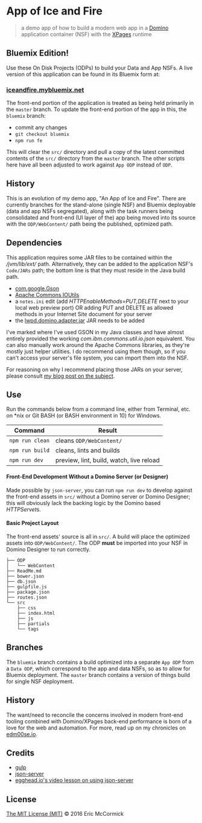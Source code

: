 # App of Ice and Fire

> a demo app of how to build a modern web app in a [Domino](http://www.ibm.com/software/products/en/ibmdomino) application container (NSF) with the [XPages](http://xpages.info/) runtime

## Bluemix Edition!
Use these On Disk Projects (ODPs) to build your Data and App NSFs. A live version of this application can be found in its Bluemix form at:
### [iceandfire.mybluemix.net](http://iceandfire.mybluemix.net/)

The front-end portion of the application is treated as being held primarily in the `master` branch. To update the front-end portion of the app in this, the `bluemix` branch:

- commit any changes
- `git checkout bluemix`
- `npm run fe`

This will clear the `src/` directory and pull a copy of the latest committed contents of the `src/` directory from the `master` branch. The other scripts here have all been adjusted to work against `App ODP` instead of `ODP`.

## History

This is an evolution of my demo app, "An App of Ice and Fire". There are currently branches for the stand-alone (single NSF) and Bluemix deployable (data and app NSFs segregated), along with the task runners being consolidated and front-end (UI layer of the) app being moved into its source with the `ODP/WebContent/` path being the published, optimized path.

## Dependencies

This application requires some JAR files to be contained within the _<Domino install>/jvm/lib/ext/_ path. Alternatively, they can be added to the application NSF's `Code/JARs` path; the bottom line is that they must reside in the Java build path.

* [com.google.Gson](https://code.google.com/p/google-gson/)
* [Apache Commons IOUtils](http://commons.apache.org/proper/commons-io/)
* a `notes.ini` edit (add _HTTPEnableMethods=PUT,DELETE_ next to your local web preview port) OR adding PUT and DELETE as allowed methods in your Internet Site document for your server
* the [lwpd.domino.adapter.jar](http://hasselba.ch/blog/?p=746) JAR needs to be added

I've marked where I've used GSON in my Java classes and have almost entirely provided the working _com.ibm.commons.util.io.json_ equivalent. You can also manually work around the Apache Commons libraries, as they're mostly just helper utilities. I do recommend using them though, so if you can't access your server's file system, you can import them into the NSF.

For reasoning on why I recommend placing those JARs on your server, please consult [my blog post on the subject](https://edm00se.io/xpages/a-quick-note-on-JARs).

## Use

Run the commands below from a command line, either from Terminal, etc. on *nix or Git BASH (or BASH environment in 10) for Windows.

| Command            | Result                                    |
| ------------------ | ----------------------------------------- |
| `npm run clean`    | cleans `ODP/WebContent/`                  |
| `npm run build`    | cleans, lints and builds                  |
| `npm run dev`      | preview, lint, build, watch, live reload  |


#### Front-End Development Without a Domino Server (or Designer)
Made possible by `json-server`, you can run `npm run dev` to develop against the front-end assets in `src/` without a Domino server or Domino Designer; this will obviously lack the backing logic by the Domino based *HTTPServet*s.

#### Basic Project Layout
The front-end assets' source is all in `src/`. A build will place the optimized assets into `ODP/WebContent/`. The ODP **must** be imported into your NSF in Domino Designer to run correctly.

```
├── ODP
│   └── WebContent
├── ReadMe.md
├── bower.json
├── db.json
├── gulpfile.js
├── package.json
├── routes.json
└── src
    ├── css
    ├── index.html
    ├── js
    ├── partials
    └── tags
```

## Branches

The `bluemix` branch contains a build optimized into a separate `App ODP` from a `Data ODP`, which correspond to the app and data NSFs, so as to allow for Bluemix deployment. The `master` branch contains a version of things build for single NSF deployment.

## History

The want/need to reconcile the concerns involved in modern front-end tooling combined with Domino/XPages back-end performance is born of a love for the web and automation. For more, read up on my chronicles on [edm00se.io](https://edm00se.io).

## Credits

* [gulp](http://gulpjs.com/)
* [json-server](https://github.com/typicode/json-server)
* [egghead.io's video lesson on using json-server](https://egghead.io/lessons/nodejs-creating-demo-apis-with-json-server)


## License

[The MIT License (MIT)](https://github.com/edm00se/AnAppOfIceAndFire/blob/master/LICENSE.md) © 2016 Eric McCormick
